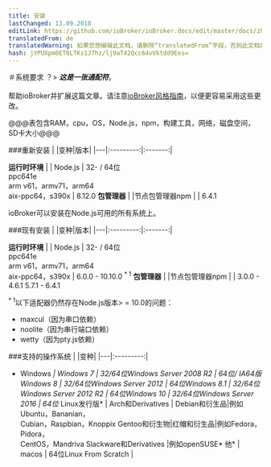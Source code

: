 ```yaml
---
title: 安装
lastChanged: 13.09.2018
editLink: https://github.com/ioBroker/ioBroker.docs/edit/master/docs/zh-cn/install/requirements.md
translatedFrom: de
translatedWarning: 如果您想编辑此文档，请删除“translatedFrom”字段，否则此文档将再次自动翻译
hash: jYPUXpm8ET8LTKs1J7hz/lj9aT42Qcc64vVktdd9Ees=
---
```

＃系统要求
？&gt; ***这是一张通配符***。 <br><br>帮助ioBroker并扩展这篇文章。请注意[ioBroker风格指南](community/styleguidedoc)，以便更容易采用这些更改。

@@@表包含RAM，cpu，OS，Node.js，npm，构建工具，网络，磁盘空间，SD卡大小@@@

###重新安装
| |变种|版本|
|---|:---------:|:-------:|

**运行时环境** | | Node.js | 32- / 64位<br> ppc641e <br> arm v61，armv71，arm64 <br> aix-ppc64，s390x | 8.12.0 **包管理器** | |节点包管理器npm | | 6.4.1

ioBroker可以安装在Node.js可用的所有系统上。

###现有安装
| |变种|版本|
|---|:---------:|:-------:|

**运行时环境** | | Node.js | 32- / 64位<br> ppc641e <br> arm v61，armv71，arm64 <br> aix-ppc64，s390x | 6.0.0  -  10.10.0 <sup>* 1</sup> **包管理器** | |节点包管理器npm | | 3.0.0  -  4.6.1 5.7.1  -  6.4.1

<sup>* 1</sup>以下适配器仍然存在Node.js版本&gt; = 10.0的问题：

 -  maxcul（因为串口依赖）
 -  noolite（因为串行端口依赖）
 -  wetty（因为pty.js依赖）

###支持的操作系统
| |变种|
|---|:---------:|

* Windows *| Windows 7 | 32/64位Windows Server 2008 R2 | 64位/ IA64版Windows 8 | 32/64位Windows Server 2012 | 64位Windows 8.1 | 32/64位Windows Server 2012 R2 | 64位Windows 10 | 32/64位Windows Server 2016 | 64位* Linux发行版* | Arch和Derivatives | Debian和衍生品|例如Ubuntu，Bananian， <br> Cubian，Raspbian，Knoppix Gentoo和衍生物|红帽和衍生品|例如Fedora，Pidora， <br> CentOS，Mandriva Slackware和Derivatives |例如openSUSE* 他* | macos | 64位Linux From Scratch |